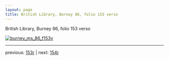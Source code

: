```yaml
---
layout: page
title: British Library, Burney 86, folio 153 verso
---
```


British Library, Burney 86, folio 153 verso

[![burney_ms_86_f153v](http://www.homermultitext.org/iipsrv?IIIF=/project/homer/pyramidal/deepzoom/bl/burney86imgs/v1/burney_ms_86_f153v.tif/full/800,/0/default.jpg)](http://www.homermultitext.org/ict2/?urn=urn:cite2:bl:burney86imgs.v1:burney_ms_86_f153v) 

---

previous:  [153r](../153r/) | next: [154r](../154r/)